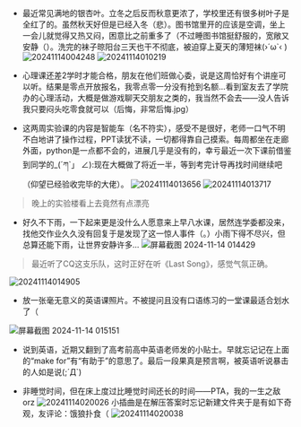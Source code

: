 - 最近常见满地的银杏叶。立冬之后反而秋意更浓了，学校里还有很多树叶子是全红了的。虽然秋天好但是已经入冬（悲）。图书馆里开的应该是空调，坐上一会儿就觉得又热又闷，困意比之前重多了（不过睡图书馆挺舒服的，宽敞又安静（）。洗完的袜子晾阳台三天也干不彻底，被迫穿上夏天的薄短袜(›´ω`‹ )
![20241114004248](https://github.com/user-attachments/assets/969f339b-3111-4e62-9672-b9b3e7b3590a)
![20241114010219](https://github.com/user-attachments/assets/7b826e49-3d44-4787-a89c-ce8e3ba7b7de)

- 心理课还差2学时才能合格，朋友在他们班做心委，说是这周恰好有个讲座可以听。结果是零点开放报名，我零点零一分没有抢到名额...看到室友去了学院办的心理活动，大概是做游戏聊天交朋友之类的，我当然不会去——没人告诉我只要闷头吃零食就可以（后悔，非常后悔.jpg）

- 这两周实验课的内容是智能车（名不符实），感受不是很好，老师一口气不明不白地讲了操作过程，PPT读犹不读，一切都得靠自己摸索。每周都坐在走廊外面，python是一点都不会的，进展几乎是没有的，幸亏最近一次下课前借鉴到同学的_(´ཀ`」 ∠):现在大概做了将近一半，等到考完计导再找时间继续吧（仰望已经验收完毕的大佬）。
![20241114013656](https://github.com/user-attachments/assets/ebab55a4-1607-4854-8564-b75a0bfc44b1)
![20241114013717](https://github.com/user-attachments/assets/88a90b8f-161c-4b6e-9685-bc2bf39e8712)
> 晚上的实验楼看上去竟然有点漂亮

- 好久不下雨，一下起来更是没什么人愿意来上早八水课，居然连学委都没来，找他交作业久久没有回复于是发现了这一惊人事件（。）小雨下得不尽兴，但总算还能下雨，让世界安静许多...
![屏幕截图 2024-11-14 014429](https://github.com/user-attachments/assets/7d52b43a-bd12-489a-a11e-d0cdc5e3daf6)
> 最近听了CQ这支乐队，这时正好在听《Last Song》，感觉气氛正确。

![20241114014905](https://github.com/user-attachments/assets/92ed8da6-298c-47ca-8bd9-112438c4072d)
- 放一张毫无意义的英语课照片。不被提问且没有口语练习的一堂课最适合划水了（

![屏幕截图 2024-11-14 015151](https://github.com/user-attachments/assets/d9eaf97a-ac56-4e47-bf93-be26110b1ab0)
- 说到英语，近期又翻到了高考前高中英语老师发的小贴士。早就忘记记在上面的“make for”有“有助于”的意思了。最后一段果真是预言啊，被英语听说暴击的人如是说(;´Д`)

- 非睡觉时间，但在床上度过比睡觉时间还长的时间——PTA，我的一生之敌orz
![20241114020026](https://github.com/user-attachments/assets/011e9a09-5ab6-4f26-a131-469469189a5d)
小插曲是在解压答案时忘记新建文件夹于是有如下奇观，友评论：饿狼扑食（
![20241114020038](https://github.com/user-attachments/assets/4cb09e92-0b34-45e2-baba-ced392c8b47b)